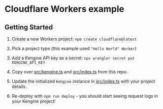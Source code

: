 # Cloudflare Workers example

## Getting Started

1. Create a new Workers project: `npm create cloudflare@latest`

2. Pick a project type (this example used `"Hello World" Worker`)

3. Add a Kengine API key as a secret: `npx wrangler secret put KENGINE_API_KEY`

4. Copy over [src/kengine.ts](src/kengine.ts) and [src/index.ts](src/index.ts) from this repo.

5. Update the initialized `Kengine` instance in [src/index.ts](src/index.ts) with your project details.

6. Re-deploy with `npm run deploy` - you should start seeing request logs in your Kengine project!
